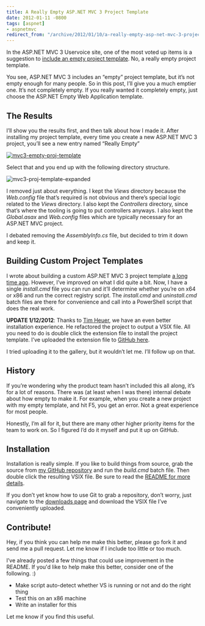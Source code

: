 ```yaml
---
title: A Really Empty ASP.NET MVC 3 Project Template
date: 2012-01-11 -0800
tags: [aspnet]
- aspnetmvc
redirect_from: "/archive/2012/01/10/a-really-empty-asp-net-mvc-3-project-template.aspx/"
---
```


In the ASP.NET MVC 3 Uservoice site, one of the most voted up items is a
suggestion to [include an empty project
template](http://aspnet.uservoice.com/forums/41201-asp-net-mvc/suggestions/2386516-the-empty-asp-net-mvc-project-template-should-be-e "Include empty project template").
No, a really empty project template.

You see, ASP.NET MVC 3 includes an “empty” project template, but it’s
not empty enough for many people. So in this post, I’ll give you a much
emptier one. It’s not completely empty. If you really wanted it
completely empty, just choose the ASP.NET Empty Web Application
template.

The Results
-----------

I’ll show you the results first, and then talk about how I made it.
After installing my project template, every time you create a new
ASP.NET MVC 3 project, you’ll see a new entry named “Really Empty”

[![mvc3-empty-proj-template](https://haacked.com/images/haacked_com/WindowsLiveWriter/A-Really-Empt.NET-MVC-3-Project-Template_E2FF/mvc3-empty-proj-template_thumb_4.png "mvc3-empty-proj-template")](https://haacked.com/images/haacked_com/WindowsLiveWriter/A-Really-Empt.NET-MVC-3-Project-Template_E2FF/mvc3-empty-proj-template_10.png)

Select that and you end up with the following directory structure.

![mvc3-proj-template-expanded](https://haacked.com/images/haacked_com/WindowsLiveWriter/A-Really-Empt.NET-MVC-3-Project-Template_E2FF/mvc3-proj-template-expanded_3.png "mvc3-proj-template-expanded")

I removed just about everything. I kept the *Views* directory because
the *Web.config* file that’s required is not obvious and there’s special
logic related to the *Views* directory. I also kept the *Controllers*
directory, since that’s where the tooling is going to put controllers
anyways. I also kept the *Global.asax* and *Web.config* files which are
typically necessary for an ASP.NET MVC project.

I debated removing the *AssemblyInfo.cs* file, but decided to trim it
down and keep it.

Building Custom Project Templates
---------------------------------

I wrote about building a custom ASP.NET MVC 3 project template [a long
time
ago](https://haacked.com/archive/2011/06/05/creating-a-custom-asp-net-mvc-project-template.aspx "Building a custom ASP.NET MVC 3 project template").
However, I’ve improved on what I did quite a bit. Now, I have a single
*install.cmd* file you can run and it’ll determine whether you’re on x64
or x86 and run the correct registry script. The *install.cmd* and
*uninstall.cmd* batch files are there for convenience and call into a
PowerShell script that does the real work.

**UPDATE 1/12/2012**: Thanks to [Tim
Heuer](http://timheuer.com/blog/ "Tim Heuer's Blog"), we have an even
better installation experience. He refactored the project to output a
VSIX file. All you need to do is double click the extension file to
install the project template. I’ve uploaded the extension file to
[GitHub
here](https://github.com/Haacked/ReallyEmptyMvc3ProjectTemplate/downloads "VSIX").

I tried uploading it to the gallery, but it wouldn’t let me. I’ll follow
up on that.

History
-------

If you’re wondering why the product team hasn’t included this all along,
it’s for a lot of reasons. There was (at least when I was there)
internal debate about how empty to make it. For example, when you create
a new project with my empty template, and hit F5, you get an error. Not
a great experience for most people.

Honestly, I’m all for it, but there are many other higher priority items
for the team to work on. So I figured I’d do it myself and put it up on
GitHub.

Installation
------------

Installation is really simple. If you like to build things from source,
grab the source from [my GitHub
repository](https://github.com/Haacked/ReallyEmptyMvc3ProjectTemplate "ReallyEmptyProjectTemplate on GitHub")
and run the *build.cmd* batch file. Then double click the resulting VSIX
file. Be sure to read the [README for more
details](https://github.com/Haacked/ReallyEmptyMvc3ProjectTemplate/blob/master/README.md "Readme file").

If you don’t yet know how to use Git to grab a repository, don’t worry,
just navigate to the [downloads
page](https://github.com/Haacked/ReallyEmptyMvc3ProjectTemplate/downloads "Downloads")
and download the VSIX file I’ve conveniently uploaded.

Contribute!
-----------

Hey, if you think you can help me make this better, please go fork it
and send me a pull request. Let me know if I include too little or too
much.

I’ve already posted a few things that could use improvement in the
README. If you'd like to help make this better, consider one of the
following. :)

-   Make script auto-detect whether VS is running or not and do the
    right thing
-   Test this on an x86 machine
-   Write an installer for this

Let me know if you find this useful.

